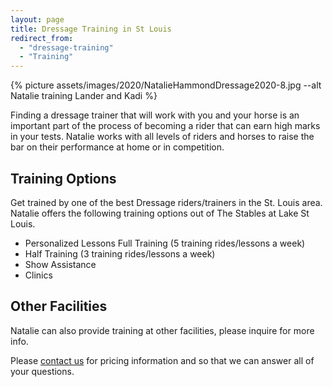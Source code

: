```yaml
---
layout: page
title: Dressage Training in St Louis
redirect_from: 
  - "dressage-training"
  - "Training"
---
```


{% picture assets/images/2020/NatalieHammondDressage2020-8.jpg --alt Natalie training Lander and Kadi %}

Finding a dressage trainer that will work with you and your horse is an important part of the process of becoming a rider that can earn high marks in your tests. Natalie works with all levels of riders and horses to raise the bar on their performance at home or in competition.

## Training Options

Get trained by one of the best Dressage riders/trainers in the St. Louis area. Natalie offers the following training options out of The Stables at Lake St Louis.

* Personalized Lessons Full Training (5 training rides/lessons a week)
* Half Training (3 training rides/lessons a week)
* Show Assistance
* Clinics

## Other Facilities

Natalie can also provide training at other facilities, please inquire for more info.

Please [contact us](/contact) for pricing information and so that we can answer all of your questions.
